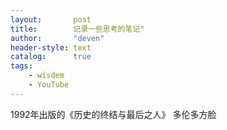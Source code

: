 ```yaml
---
layout:       post
title:        记录一些思考的笔记"
author:       "deven"
header-style: text
catalog:      true
tags:
    - wisdem
    - YouTube
---
```


1992年出版的《历史的终结与最后之人》
多伦多方脸
